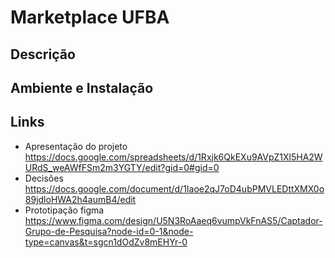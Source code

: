 # Marketplace UFBA

## Descrição

## Ambiente e Instalação

## Links

- Apresentação do projeto https://docs.google.com/spreadsheets/d/1Rxjk6QkEXu9AVpZ1Xl5HA2WURdS_weAWfFSm2m3YGTY/edit?gid=0#gid=0
- Decisões https://docs.google.com/document/d/1Iaoe2qJ7oD4ubPMVLEDttXMX0o89jdloHWA2h4aumB4/edit
- Prototipação figma https://www.figma.com/design/U5N3RoAaeq6vumpVkFnAS5/Captador-Grupo-de-Pesquisa?node-id=0-1&node-type=canvas&t=sgcn1dOdZv8mEHYr-0
